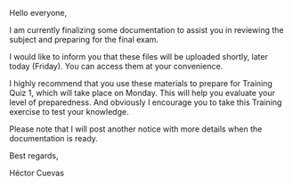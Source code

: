 Hello everyone,

I am currently finalizing some documentation to assist you in reviewing the subject and preparing for the final exam.

I would like to inform you that these files will be uploaded shortly, later today (Friday). You can access them at your convenience.

I highly recommend that you use these materials to prepare for Training Quiz 1, which will take place on Monday. This will help you evaluate your level of preparedness.
And obviously I encourage you to take this Training exercise to test your knowledge.

Please note that I will post another notice with more details when the documentation is ready.

Best regards,

Héctor Cuevas
